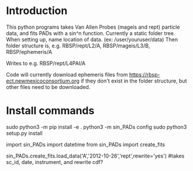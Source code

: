 # Introduction
This python programs takes Van Allen Probes (mageis and rept) particle data, and fits PADs with a sin^n function.
Currently a static folder tree. When setting up, name location of data. (ex: /user/youruser/data)
Then folder structure is, e.g. RBSP/rept/L2/A, RBSP/mageis/L3/B, RBSP/ephemeris/A

Writes to e.g. RBSP/rept/L4PAI/A

Code will currently download ephemeris files from https://rbsp-ect.newmexicoconsortium.org
if they don't exist in the folder structure, but other files need to be downloaded.



# Install commands
sudo python3 -m pip install -e .
python3 -m sin_PADs config
sudo python3 setup.py install


import sin_PADs
import datetime
from sin_PADs import create_fits


sin_PADs.create_fits.load_data('A','2012-10-26','rept',rewrite='yes')
#takes sc_id, date, instrument, and rewrite cdf?
